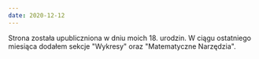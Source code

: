 ```yaml
---
date: 2020-12-12
---
```


Strona została upubliczniona w dniu moich 18. urodzin. W ciągu ostatniego miesiąca dodałem sekcje "Wykresy" oraz "Matematyczne Narzędzia".
